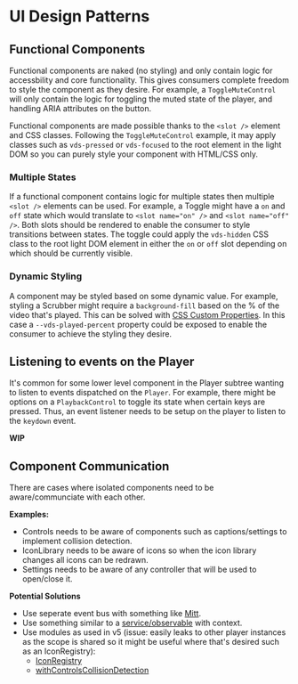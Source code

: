 # UI Design Patterns

## Functional Components

Functional components are naked (no styling) and only contain logic for accessbility and
core functionality. This gives consumers complete freedom to style the component as they desire.
For example, a `ToggleMuteControl` will only contain the logic for toggling the muted state of the
player, and handling ARIA attributes on the button.

Functional components are made possible thanks to the `<slot />` element and CSS classes. Following
the `ToggleMuteControl` example, it may apply classes such as `vds-pressed` or `vds-focused` to
the root element in the light DOM so you can purely style your component with HTML/CSS only.

### Multiple States

If a functional component contains logic for multiple states then multiple `<slot />` elements can
be used. For example, a Toggle might have a `on` and `off` state which would translate to
`<slot name="on" />` and `<slot name="off" />`. Both slots should be rendered to enable
the consumer to style transitions between states. The toggle could apply the `vds-hidden` CSS
class to the root light DOM element in either the `on` or `off` slot depending on which should
be currently visible.

### Dynamic Styling

A component may be styled based on some dynamic value. For example, styling a Scrubber
might require a `background-fill` based on the % of the video that's played. This can be
solved with [CSS Custom Properties](https://developer.mozilla.org/en-US/docs/Web/CSS/--*). In this
case a `--vds-played-percent` property could be exposed to enable the consumer to achieve the
styling they desire.

## Listening to events on the Player

It's common for some lower level component in the Player subtree wanting to listen to events
dispatched on the `Player`. For example, there might be options on a `PlaybackControl` to toggle
its state when certain keys are pressed. Thus, an event listener needs to be setup on the player
to listen to the `keydown` event.

**WIP**

## Component Communication

There are cases where isolated components need to be aware/communciate with each other.

**Examples:**

- Controls needs to be aware of components such as captions/settings to implement collision detection.
- IconLibrary needs to be aware of icons so when the icon library changes all icons can be redrawn.
- Settings needs to be aware of any controller that will be used to open/close it.

**Potential Solutions**

- Use seperate event bus with something like [Mitt](https://www.npmjs.com/package/mitt).
- Use something similar to a [service/observable](https://stackoverflow.com/a/39973879) with context.
- Use modules as used in v5 (issue: easily leaks to other player instances as the scope is shared so
  it might be useful where that's desired such as an IconRegistry):
  - [IconRegistry](https://github.com/vime-js/vime/blob/master/core/src/components/ui/icon-library/IconRegistry.ts)
  - [withControlsCollisionDetection](https://github.com/vime-js/vime/blob/master/core/src/components/ui/controls/controls/withControlsCollisionDetection.ts)
